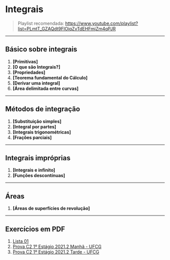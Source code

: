 # Integrais

> Playlist recomendada: https://www.youtube.com/playlist?list=PLmtT_GZAQdt9FlOiqZvTdEHFmjZm4qPJR

---
## Básico sobre integrais

1. **[Primitivas]**
2. **[O que são Integrais?]**
3. **[Propriedades]**
4. **[Teorema fundamental do Cálculo]**
5. **[Derivar uma integral]**
6. **[Área delimitada entre curvas]**

---
## Métodos de integração

1. **[Substituição simples]**
2. **[Integral por partes]**
3. **[Integrais trigonométricas]**
4. **[Frações parciais]**

---
## Integrais impróprias

1. **[Integrais e infinito]**
2. **[Funções descontínuas]**

---
## Áreas
1. **[Áreas de superfícies de revolução]**

---
## Exercícios em PDF

1. [Lista 01](pdfs/IntegraisEx01.pdf)
2. [Prova C2 1º Estágio 2021.2 Manhã - UFCG](pdfs/Prova01.1C2.pdf)
3. [Prova C2 1º Estágio 2021.2 Tarde - UFCG](pdfs/Prova01.2C2.pdf)
